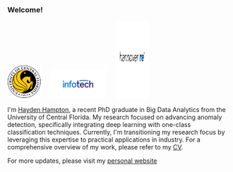 ### Welcome!

<p align="left" width="100%">
<img width="15%" src="https://github.com/haydendhampton/haydendhampton/blob/main/ucf_logo.png" />
&emsp;
<img width="25%" src="https://github.com/haydendhampton/haydendhampton/blob/main/infotech_logo.png" /> 
&emsp;
<img width="15%" src="https://github.com/haydendhampton/haydendhampton/blob/main/hannoverre_logo.jpg" height="175"/>
</p>

I'm [Hayden Hampton](https://haydenhampton.com/), a recent PhD graduate in Big Data Analytics from the University of Central Florida. My research focused on advancing anomaly detection, specifically integrating deep learning with one-class classification techniques. Currently, I'm transitioning my research focus by leveraging this expertise to practical applications in industry. For a comprehensive overview of my work, please refer to my [CV](https://haydenhampton.com/wp-content/uploads/2024/01/Hayden_Hampton_CV.pdf).

For more updates, please visit my [personal website](https://haydenhampton.com/)

<!--
<p float="center">
<img src="https://github.com/haydendhampton/haydendhampton/blob/main/ucf_logo.png" width="100"/>
&emsp;
<img src="https://github.com/haydendhampton/haydendhampton/blob/main/infotech_logo.png" width="200"/> 
&emsp;
<img src="https://github.com/haydendhampton/haydendhampton/blob/main/hannover_logo.jpg" width="175"/>
</p>


<br clear="left"/>
<p float="left">
  <img src="https://github.com/haydendhampton/haydendhampton/blob/main/ucf_logo.png" width="100">
  <img src="https://github.com/haydendhampton/haydendhampton/blob/main/infotech_logo.png" width="200">
  <img src="https://github.com/haydendhampton/haydendhampton/blob/main/21403.png" align="left" width="150">
</p>
  <img src="https://github.com/haydendhampton/haydendhampton/blob/main/12569.png" width="250", height="50">
<img src="https://github.com/haydendhampton/haydendhampton/blob/main/hannover_logo.jpg" width="175">
height="100"
**haydendhampton/haydendhampton** is a ✨ _special_ ✨ repository because its `README.md` (this file) appears on your GitHub profile.

Here are some ideas to get you started:

![alt text](https://github.com/haydendhampton/haydendhampton/blob/main/ucf_logo.png)

- 🔭 I’m currently working on ...
- 🌱 I’m currently learning ...
- 👯 I’m looking to collaborate on ...
- 🤔 I’m looking for help with ...
- 💬 Ask me about ...
- 📫 How to reach me: ...
- 😄 Pronouns: ...
- ⚡ Fun fact: ...
-->
